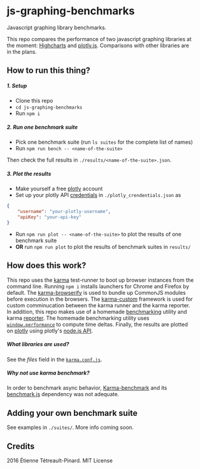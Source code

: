 # js-graphing-benchmarks

Javascript graphing library benchmarks.

This repo compares the performance of two javascript graphing libraries at the
moment: 
[Highcharts](https://github.com/highcharts/highcharts) and
[plotly.js](https://github.com/plotly/plotly.js).
Comparisons with other libraries are in the plans.

## How to run this thing?

##### 1. Setup

- Clone this repo
- `cd js-graphing-benchmarks`
- Run `npm i`

##### 2. Run one benchmark suite

- Pick one benchmark suite (run `ls suites` for the complete list of names)
- Run `npm run bench -- <name-of-the-suite>`

Then check the full results in `./results/<name-of-the-suite>.json`.

##### 3. Plot the results

- Make yourself a free [plotly](https://plot.ly/) account
- Set up your plotly API [credentials](https://plot.ly/settings/api/) in
  `./plotly_crendentials.json` as

```json
{
    "username": "your-plotly-username",
    "apiKey": "your-api-key"
}
```

- Run `npm run plot -- <name-of-the-suite>` to plot the results of one benchmark
  suite
- **OR** run `npm run plot` to plot the results of benchmark suites in `results/`


## How does this work?

This repo uses the [karma](https://github.com/karma-runner/karma) test-runner to
boot up browser instances from the command line. Running `npm i` installs launchers
for Chrome and Firefox by default.  The
[karma-browserify](https://github.com/nikku/karma-browserify) is used to bundle
up CommonJS modules before execution in the browsers. The
[karma-custom](https://github.com/AlexisTessier/karma-custom) framework is used
for custom comminucation between the karma runner and the karma reporter.
In addition, this repo makes use of a homemade
[benchmarking](https://github.com/etpinard/js-graphing-benchmarks/blob/master/lib/bench.js)
utility and karma
[reporter](https://github.com/etpinard/js-graphing-benchmarks/blob/master/lib/report.js).
The homemade benchmarking utility uses
[`window.performance`](https://developer.mozilla.org/en-US/docs/Web/API/Window/performance)
to compute time deltas.
Finally, the results are plotted on [plotly](https://plot.ly/) using plotly's
[node.js API](https://github.com/plotly/plotly-nodejs).

##### What libraries are used?

See the *files* field in the
[`karma.conf.js`](https://github.com/etpinard/js-graphing-benchmarks/blob/master/karma.conf.js).

##### Why not use karma benchmark?

In order to benchmark async behavior,
[Karma-benchmark](https://github.com/JamieMason/karma-benchmark) and its
[benchmark.js](https://github.com/bestiejs/benchmark.js) dependency was not
adequate.


## Adding your own benchmark suite

See examples in `./suites/`. More info coming soon.

## Credits

2016 Étienne Tétreault-Pinard. MIT License
